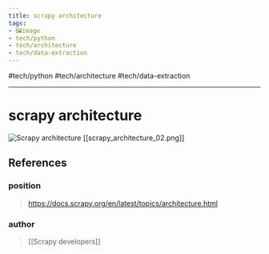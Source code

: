 ```yaml
---
title: scrapy architecture
tags:
- 🖼️image
- tech/python
- tech/architecture
- tech/data-extraction
---
```


#tech/python #tech/architecture #tech/data-extraction 

---

# scrapy architecture
![Scrapy architecture](https://docs.scrapy.org/en/latest/_images/scrapy_architecture_02.png)
[[scrapy_architecture_02.png]]
## References

### position
> https://docs.scrapy.org/en/latest/topics/architecture.html
### author
> [[Scrapy developers]]
